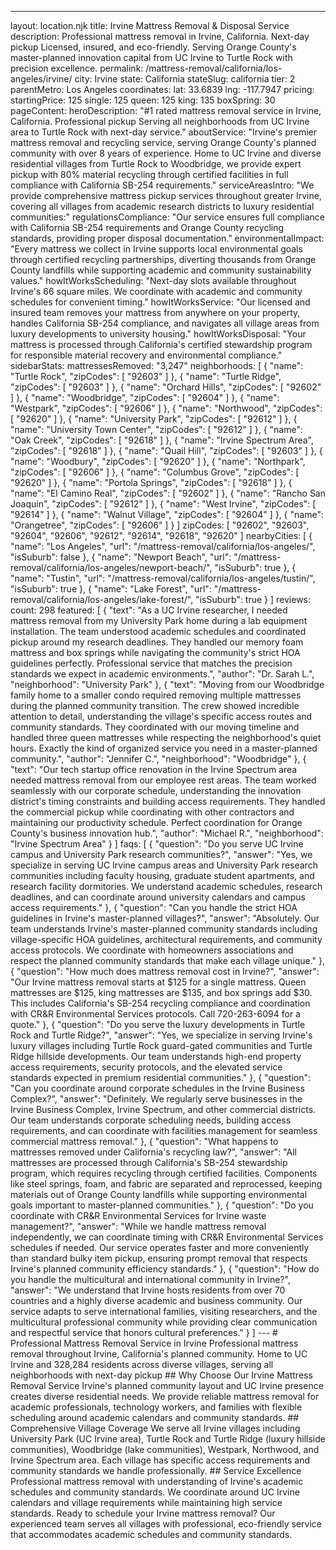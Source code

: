 ---
layout: location.njk
title: Irvine Mattress Removal & Disposal Service
description: Professional mattress removal in Irvine, California. Next-day pickup Licensed, insured, and eco-friendly. Serving Orange County's master-planned innovation capital from UC Irvine to Turtle Rock with precision excellence.
permalink: /mattress-removal/california/los-angeles/irvine/
city: Irvine state: California stateSlug: california tier: 2 parentMetro: Los Angeles coordinates: lat: 33.6839 lng: -117.7947 pricing: startingPrice: 125 single: 125 queen: 125 king: 135 boxSpring: 30 pageContent: heroDescription: "#1 rated mattress removal service in Irvine, California. Professional pickup Serving all neighborhoods from UC Irvine area to Turtle Rock with next-day service." aboutService: "Irvine's premier mattress removal and recycling service, serving Orange County's planned community with over 8 years of experience. Home to UC Irvine and diverse residential villages from Turtle Rock to Woodbridge, we provide expert pickup with 80% material recycling through certified facilities in full compliance with California SB-254 requirements." serviceAreasIntro: "We provide comprehensive mattress pickup services throughout greater Irvine, covering all villages from academic research districts to luxury residential communities:" regulationsCompliance: "Our service ensures full compliance with California SB-254 requirements and Orange County recycling standards, providing proper disposal documentation." environmentalImpact: "Every mattress we collect in Irvine supports local environmental goals through certified recycling partnerships, diverting thousands from Orange County landfills while supporting academic and community sustainability values." howItWorksScheduling: "Next-day slots available throughout Irvine's 66 square miles. We coordinate with academic and community schedules for convenient timing." howItWorksService: "Our licensed and insured team removes your mattress from anywhere on your property, handles California SB-254 compliance, and navigates all village areas from luxury developments to university housing." howItWorksDisposal: "Your mattress is processed through California's certified stewardship program for responsible material recovery and environmental compliance." sidebarStats: mattressesRemoved: "3,247" neighborhoods: [ { "name": "Turtle Rock", "zipCodes": [ "92603" ] }, { "name": "Turtle Ridge", "zipCodes": [ "92603" ] }, { "name": "Orchard Hills", "zipCodes": [ "92602" ] }, { "name": "Woodbridge", "zipCodes": [ "92604" ] }, { "name": "Westpark", "zipCodes": [ "92606" ] }, { "name": "Northwood", "zipCodes": [ "92620" ] }, { "name": "University Park", "zipCodes": [ "92612" ] }, { "name": "University Town Center", "zipCodes": [ "92612" ] }, { "name": "Oak Creek", "zipCodes": [ "92618" ] }, { "name": "Irvine Spectrum Area", "zipCodes": [ "92618" ] }, { "name": "Quail Hill", "zipCodes": [ "92603" ] }, { "name": "Woodbury", "zipCodes": [ "92620" ] }, { "name": "Northpark", "zipCodes": [ "92606" ] }, { "name": "Columbus Grove", "zipCodes": [ "92620" ] }, { "name": "Portola Springs", "zipCodes": [ "92618" ] }, { "name": "El Camino Real", "zipCodes": [ "92602" ] }, { "name": "Rancho San Joaquin", "zipCodes": [ "92612" ] }, { "name": "West Irvine", "zipCodes": [ "92614" ] }, { "name": "Walnut Village", "zipCodes": [ "92604" ] }, { "name": "Orangetree", "zipCodes": [ "92606" ] } ] zipCodes: [ "92602", "92603", "92604", "92606", "92612", "92614", "92618", "92620" ] nearbyCities: [ { "name": "Los Angeles", "url": "/mattress-removal/california/los-angeles/", "isSuburb": false }, { "name": "Newport Beach", "url": "/mattress-removal/california/los-angeles/newport-beach/", "isSuburb": true }, { "name": "Tustin", "url": "/mattress-removal/california/los-angeles/tustin/", "isSuburb": true }, { "name": "Lake Forest", "url": "/mattress-removal/california/los-angeles/lake-forest/", "isSuburb": true } ] reviews: count: 298 featured: [ { "text": "As a UC Irvine researcher, I needed mattress removal from my University Park home during a lab equipment installation. The team understood academic schedules and coordinated pickup around my research deadlines. They handled our memory foam mattress and box springs while navigating the community's strict HOA guidelines perfectly. Professional service that matches the precision standards we expect in academic environments.", "author": "Dr. Sarah L.", "neighborhood": "University Park" }, { "text": "Moving from our Woodbridge family home to a smaller condo required removing multiple mattresses during the planned community transition. The crew showed incredible attention to detail, understanding the village's specific access routes and community standards. They coordinated with our moving timeline and handled three queen mattresses while respecting the neighborhood's quiet hours. Exactly the kind of organized service you need in a master-planned community.", "author": "Jennifer C.", "neighborhood": "Woodbridge" }, { "text": "Our tech startup office renovation in the Irvine Spectrum area needed mattress removal from our employee rest areas. The team worked seamlessly with our corporate schedule, understanding the innovation district's timing constraints and building access requirements. They handled the commercial pickup while coordinating with other contractors and maintaining our productivity schedule. Perfect coordination for Orange County's business innovation hub.", "author": "Michael R.", "neighborhood": "Irvine Spectrum Area" } ] faqs: [ { "question": "Do you serve UC Irvine campus and University Park research communities?", "answer": "Yes, we specialize in serving UC Irvine campus areas and University Park research communities including faculty housing, graduate student apartments, and research facility dormitories. We understand academic schedules, research deadlines, and can coordinate around university calendars and campus access requirements." }, { "question": "Can you handle the strict HOA guidelines in Irvine's master-planned villages?", "answer": "Absolutely. Our team understands Irvine's master-planned community standards including village-specific HOA guidelines, architectural requirements, and community access protocols. We coordinate with homeowners associations and respect the planned community standards that make each village unique." }, { "question": "How much does mattress removal cost in Irvine?", "answer": "Our Irvine mattress removal starts at $125 for a single mattress. Queen mattresses are $125, king mattresses are $135, and box springs add $30. This includes California's SB-254 recycling compliance and coordination with CR&R Environmental Services protocols. Call 720-263-6094 for a quote." }, { "question": "Do you serve the luxury developments in Turtle Rock and Turtle Ridge?", "answer": "Yes, we specialize in serving Irvine's luxury villages including Turtle Rock guard-gated communities and Turtle Ridge hillside developments. Our team understands high-end property access requirements, security protocols, and the elevated service standards expected in premium residential communities." }, { "question": "Can you coordinate around corporate schedules in the Irvine Business Complex?", "answer": "Definitely. We regularly serve businesses in the Irvine Business Complex, Irvine Spectrum, and other commercial districts. Our team understands corporate scheduling needs, building access requirements, and can coordinate with facilities management for seamless commercial mattress removal." }, { "question": "What happens to mattresses removed under California's recycling law?", "answer": "All mattresses are processed through California's SB-254 stewardship program, which requires recycling through certified facilities. Components like steel springs, foam, and fabric are separated and reprocessed, keeping materials out of Orange County landfills while supporting environmental goals important to master-planned communities." }, { "question": "Do you coordinate with CR&R Environmental Services for Irvine waste management?", "answer": "While we handle mattress removal independently, we can coordinate timing with CR&R Environmental Services schedules if needed. Our service operates faster and more conveniently than standard bulky item pickup, ensuring prompt removal that respects Irvine's planned community efficiency standards." }, { "question": "How do you handle the multicultural and international community in Irvine?", "answer": "We understand that Irvine hosts residents from over 70 countries and a highly diverse academic and business community. Our service adapts to serve international families, visiting researchers, and the multicultural professional community while providing clear communication and respectful service that honors cultural preferences." } ] --- # Professional Mattress Removal Service in Irvine Professional mattress removal throughout Irvine, California's planned community. Home to UC Irvine and 328,284 residents across diverse villages, serving all neighborhoods with next-day pickup ## Why Choose Our Irvine Mattress Removal Service Irvine's planned community layout and UC Irvine presence creates diverse residential needs. We provide reliable mattress removal for academic professionals, technology workers, and families with flexible scheduling around academic calendars and community standards. ## Comprehensive Village Coverage We serve all Irvine villages including University Park (UC Irvine area), Turtle Rock and Turtle Ridge (luxury hillside communities), Woodbridge (lake communities), Westpark, Northwood, and Irvine Spectrum area. Each village has specific access requirements and community standards we handle professionally. ## Service Excellence Professional mattress removal with understanding of Irvine's academic schedules and community standards. We coordinate around UC Irvine calendars and village requirements while maintaining high service standards. Ready to schedule your Irvine mattress removal? Our experienced team serves all villages with professional, eco-friendly service that accommodates academic schedules and community standards.
